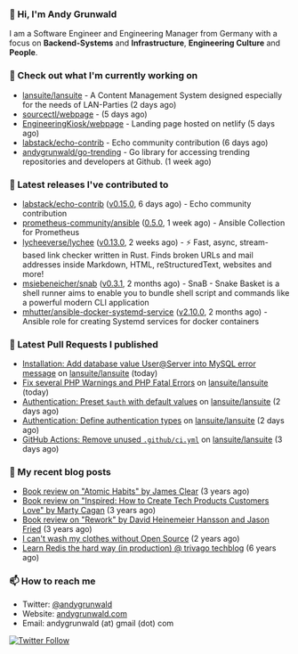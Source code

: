 ### 👋 Hi, I'm Andy Grunwald

I am a Software Engineer and Engineering Manager from Germany with a focus on **Backend-Systems** and **Infrastructure**, **Engineering Culture** and **People**.

### 👷 Check out what I'm currently working on


- [lansuite/lansuite](https://github.com/lansuite/lansuite) - A Content Management System designed especially for the needs of LAN-Parties (2 days ago)
- [sourcectl/webpage](https://github.com/sourcectl/webpage) -  (5 days ago)
- [EngineeringKiosk/webpage](https://github.com/EngineeringKiosk/webpage) - Landing page hosted on netlify (5 days ago)
- [labstack/echo-contrib](https://github.com/labstack/echo-contrib) - Echo community contribution (6 days ago)
- [andygrunwald/go-trending](https://github.com/andygrunwald/go-trending) - Go library for accessing trending repositories and developers at Github. (1 week ago)

### 🔭 Latest releases I've contributed to


- [labstack/echo-contrib](https://github.com/labstack/echo-contrib) ([v0.15.0](https://github.com/labstack/echo-contrib/releases/tag/v0.15.0), 6 days ago) - Echo community contribution
- [prometheus-community/ansible](https://github.com/prometheus-community/ansible) ([0.5.0](https://github.com/prometheus-community/ansible/releases/tag/0.5.0), 1 week ago) - Ansible Collection for Prometheus
- [lycheeverse/lychee](https://github.com/lycheeverse/lychee) ([v0.13.0](https://github.com/lycheeverse/lychee/releases/tag/v0.13.0), 2 weeks ago) - ⚡ Fast, async, stream-based link checker written in Rust. Finds broken URLs and mail addresses inside Markdown, HTML, reStructuredText, websites and more!
- [msiebeneicher/snab](https://github.com/msiebeneicher/snab) ([v0.3.1](https://github.com/msiebeneicher/snab/releases/tag/v0.3.1), 2 months ago) - SnaB - Snake Basket is a shell runner aims to enable you to bundle shell script and commands like a powerful modern CLI application
- [mhutter/ansible-docker-systemd-service](https://github.com/mhutter/ansible-docker-systemd-service) ([v2.10.0](https://github.com/mhutter/ansible-docker-systemd-service/releases/tag/v2.10.0), 2 months ago) - Ansible role for creating Systemd services for docker containers

### 🔨 Latest Pull Requests I published


- [Installation: Add database value User@Server into MySQL error message](https://github.com/lansuite/lansuite/pull/605) on [lansuite/lansuite](https://github.com/lansuite/lansuite) (today)
- [Fix several PHP Warnings and PHP Fatal Errors](https://github.com/lansuite/lansuite/pull/604) on [lansuite/lansuite](https://github.com/lansuite/lansuite) (today)
- [Authentication: Preset `$auth` with default values](https://github.com/lansuite/lansuite/pull/603) on [lansuite/lansuite](https://github.com/lansuite/lansuite) (2 days ago)
- [Authentication: Define authentication types](https://github.com/lansuite/lansuite/pull/602) on [lansuite/lansuite](https://github.com/lansuite/lansuite) (2 days ago)
- [GitHub Actions: Remove unused `.github/ci.yml`](https://github.com/lansuite/lansuite/pull/595) on [lansuite/lansuite](https://github.com/lansuite/lansuite) (3 days ago)

### 📝 My recent blog posts


- [Book review on &#34;Atomic Habits&#34; by James Clear](https://andygrunwald.com/blog/book-review-on-atomic-habits-by-james-clear/) (3 years ago)
- [Book review on &#34;Inspired: How to Create Tech Products Customers Love&#34; by Marty Cagan](https://andygrunwald.com/blog/book-review-on-inspired-how-to-create-tech-products-customers-love-by-marty-cagan/) (3 years ago)
- [Book review on &#34;Rework&#34; by David Heinemeier Hansson and Jason Fried](https://andygrunwald.com/blog/book-review-on-rework-by-david-heinemeier-hansson-and-jason-fried/) (3 years ago)
- [I can&#39;t wash my clothes without Open Source](https://andygrunwald.com/blog/i-cant-wash-my-clothes-without-open-source/) (2 years ago)
- [Learn Redis the hard way (in production) @ trivago techblog](https://andygrunwald.com/blog/learn-redis-the-hard-way-in-production-trivago-techblog/) (6 years ago)

### 📫 How to reach me

- Twitter: [@andygrunwald](https://twitter.com/andygrunwald)
- Website: [andygrunwald.com](https://andygrunwald.com)
- Email: andygrunwald (at) gmail (dot) com

[![Twitter Follow](https://img.shields.io/twitter/follow/andygrunwald?label=Follow&style=social)](https://twitter.com/andygrunwald)

